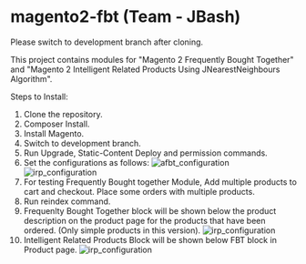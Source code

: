 # magento2-fbt (Team - JBash)

Please switch to development branch after cloning.

This project contains modules for "Magento 2 Frequently Bought Together" and "Magento 2 Intelligent Related Products Using JNearestNeighbours Algorithm".

Steps to Install:
1. Clone the repository.
2. Composer Install.
3. Install Magento.
4. Switch to development branch.
5. Run Upgrade, Static-Content Deploy and permission commands.
6. Set the configurations as follows:
![afbt_configuration](https://i.imgur.com/jrhiC7d.png)
![irp_configuration](https://i.imgur.com/eFi8lwt.png)
7. For testing Frequently Bought together Module, Add multiple products to cart and checkout. Place some orders with multiple products.
8. Run reindex command.
9. Frequenlty Bought Together block will be shown below the product description on the product page for the products that have been ordered. (Only simple products in this version).
![irp_configuration](https://i.imgur.com/G3ZaWj1.png)
10. Intelligent Related Products Block will be shown below FBT block in Product page.
![irp_configuration](https://i.imgur.com/yZXyu3J.png)
